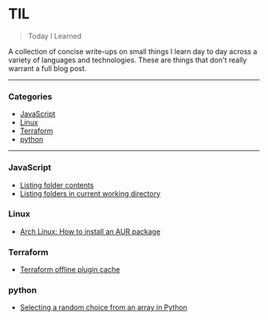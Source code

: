 
# TIL

> Today I Learned

A collection of concise write-ups on small things I learn day to day across a
variety of languages and technologies. These are things that don't really
warrant a full blog post.

---

### Categories

* [JavaScript](#JavaScript)
* [Linux](#Linux)
* [Terraform](#Terraform)
* [python](#python)

---
### JavaScript

- [Listing folder contents](JavaScript/listing-folder-contents.md)
- [Listing folders in current working directory](JavaScript/listing-folders.md)


### Linux

- [Arch Linux: How to install an AUR package](Linux/arch-install-aur-package.md)


### Terraform

- [Terraform offline plugin cache](Terraform/offline-plugin-cache.md)


### python

- [Selecting a random choice from an array in Python](python/random_choice.md)


